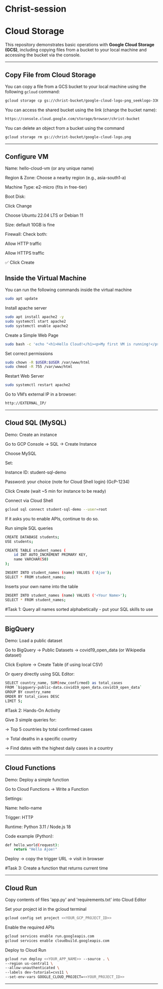 # Christ-session

# Cloud Storage

This repository demonstrates basic operations with **Google Cloud Storage (GCS)**, including copying files from a bucket to your local machine and accessing the bucket via the console.

---

## Copy File from Cloud Storage

You can copy a file from a GCS bucket to your local machine using the following `gcloud` command:

```bash
gcloud storage cp gs://christ-bucket/google-cloud-logo-png_seeklogo-336116.png ./google-cloud-logo.png
```

You can access the shared bucket using the link (change the bucket name):
```bash
https://console.cloud.google.com/storage/browser/christ-bucket
```

You can delete an object from a bucket using the command 
```bash
gcloud storage rm gs://christ-bucket/google-cloud-logo.png
```
---

## Configure VM

Name: hello-cloud-vm (or any unique name)

Region & Zone: Choose a nearby region (e.g., asia-south1-a)

Machine Type: e2-micro (fits in free-tier)

Boot Disk:

Click Change

Choose Ubuntu 22.04 LTS or Debian 11

Size: default 10GB is fine

Firewall: Check both:

Allow HTTP traffic

Allow HTTPS traffic

✅ Click Create

## Inside the Virtual Machine

You can run the following commands inside the virtual machine 

```bash
sudo apt update
```

Install apache server

```bash
sudo apt install apache2 -y
sudo systemctl start apache2
sudo systemctl enable apache2
```

Create a Simple Web Page

```bash
sudo bash -c 'echo "<h1>Hello Cloud!</h1><p>My first VM is running!</p>" > /var/www/html/index.html'
```

Set correct permissions

```bash
sudo chown -R $USER:$USER /var/www/html
sudo chmod -R 755 /var/www/html
```

Restart Web Server

```bash
sudo systemctl restart apache2
```

Go to VM’s external IP in a browser:

```bash
http://EXTERNAL_IP/
```

---

## Cloud SQL (MySQL)
Demo: Create an instance

Go to GCP Console → SQL → Create Instance

Choose MySQL

Set:

Instance ID: student-sql-demo

Password: your choice (note for Cloud Shell login) (GcP-1234)

Click Create (wait ~5 min for instance to be ready)


Connect via Cloud Shell

```bash
gcloud sql connect student-sql-demo --user=root
```

If it asks you to enable APIs, continue to do so.

Run simple SQL queries
```bash
CREATE DATABASE students;
USE students;

CREATE TABLE student_names (
    id INT AUTO_INCREMENT PRIMARY KEY,
    name VARCHAR(50)
);

INSERT INTO student_names (name) VALUES ('Ajoe');
SELECT * FROM student_names;
```

Inserts your own name into the table
```bash
INSERT INTO student_names (name) VALUES ('<Your Name>');
SELECT * FROM student_names;
```

#Task 1: 
Query all names sorted alphabetically - put your SQL skills to use

---

## BigQuery
Demo: Load a public dataset

Go to BigQuery → Public Datasets → covid19_open_data (or Wikipedia dataset)

Click Explore → Create Table (if using local CSV)

Or query directly using SQL Editor:
```bash
SELECT country_name, SUM(new_confirmed) as total_cases
FROM `bigquery-public-data.covid19_open_data.covid19_open_data`
GROUP BY country_name
ORDER BY total_cases DESC
LIMIT 5;
```

#Task 2:
Hands-On Activity

Give 3 simple queries for:

-> Top 5 countries by total confirmed cases

-> Total deaths in a specific country

-> Find dates with the highest daily cases in a country

---

## Cloud Functions
Demo: Deploy a simple function

Go to Cloud Functions → Write a Function

Settings:

Name: hello-name

Trigger: HTTP

Runtime: Python 3.11 / Node.js 18

Code example (Python):
```bash
def hello_world(request):
    return "Hello Ajoe!"
```

Deploy → copy the trigger URL → visit in browser

#Task 3:
Create a function that returns current time

---

## Cloud Run
Copy contents of files 'app.py' and 'requirements.txt' into Cloud Editor

Set your project id in the gcloud terminal
```bash
gcloud config set project <<YOUR_GCP_PROJECT_ID>>
```

Enable the required APIs
```bash
gcloud services enable run.googleapis.com
gcloud services enable cloudbuild.googleapis.com
```

Deploy to Cloud Run
```bash
gcloud run deploy <<YOUR_APP_NAME>> --source . \
--region us-central1 \
--allow-unauthenticated \
--labels dev-tutorial=cvs11 \
--set-env-vars GOOGLE_CLOUD_PROJECT=<<YOUR_PROJECT_ID>>
```

---
